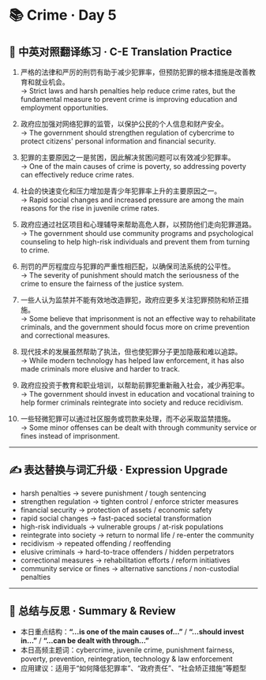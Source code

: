 # 📚 Crime · Day 5

## 📖 中英对照翻译练习 · C-E Translation Practice

1. 严格的法律和严厉的刑罚有助于减少犯罪率，但预防犯罪的根本措施是改善教育和就业机会。  
   → Strict laws and harsh penalties help reduce crime rates, but the fundamental measure to prevent crime is improving education and employment opportunities.

2. 政府应加强对网络犯罪的监管，以保护公民的个人信息和财产安全。  
   → The government should strengthen regulation of cybercrime to protect citizens' personal information and financial security.

3. 犯罪的主要原因之一是贫困，因此解决贫困问题可以有效减少犯罪率。  
   → One of the main causes of crime is poverty, so addressing poverty can effectively reduce crime rates.

4. 社会的快速变化和压力增加是青少年犯罪率上升的主要原因之一。  
   → Rapid social changes and increased pressure are among the main reasons for the rise in juvenile crime rates.

5. 政府应通过社区项目和心理辅导来帮助高危人群，以预防他们走向犯罪道路。  
   → The government should use community programs and psychological counseling to help high-risk individuals and prevent them from turning to crime.

6. 刑罚的严厉程度应与犯罪的严重性相匹配，以确保司法系统的公平性。  
   → The severity of punishment should match the seriousness of the crime to ensure the fairness of the justice system.

7. 一些人认为监禁并不能有效地改造罪犯，政府应更多关注犯罪预防和矫正措施。  
   → Some believe that imprisonment is not an effective way to rehabilitate criminals, and the government should focus more on crime prevention and correctional measures.

8. 现代技术的发展虽然帮助了执法，但也使犯罪分子更加隐蔽和难以追踪。  
   → While modern technology has helped law enforcement, it has also made criminals more elusive and harder to track.

9. 政府应投资于教育和职业培训，以帮助前罪犯重新融入社会，减少再犯率。  
   → The government should invest in education and vocational training to help former criminals reintegrate into society and reduce recidivism.

10. 一些轻微犯罪可以通过社区服务或罚款来处理，而不必采取监禁措施。  
    → Some minor offenses can be dealt with through community service or fines instead of imprisonment.

---

## ✍️ 表达替换与词汇升级 · Expression Upgrade

- harsh penalties → severe punishment / tough sentencing
- strengthen regulation → tighten control / enforce stricter measures
- financial security → protection of assets / economic safety
- rapid social changes → fast-paced societal transformation
- high-risk individuals → vulnerable groups / at-risk populations
- reintegrate into society → return to normal life / re-enter the community
- recidivism → repeated offending / reoffending
- elusive criminals → hard-to-trace offenders / hidden perpetrators
- correctional measures → rehabilitation efforts / reform initiatives
- community service or fines → alternative sanctions / non-custodial penalties

---

## 🧠 总结与反思 · Summary & Review

- 本日重点结构：**“...is one of the main causes of…”** / **“...should invest in…”** / **“...can be dealt with through…”**
- 本日高频主题词：cybercrime, juvenile crime, punishment fairness, poverty, prevention, reintegration, technology & law enforcement
- 应用建议：适用于“如何降低犯罪率”、“政府责任”、“社会矫正措施”等题型
